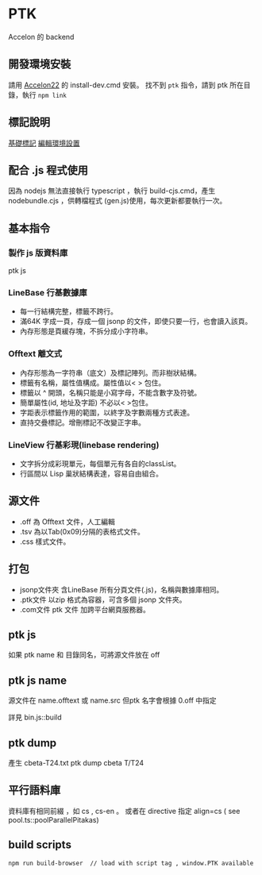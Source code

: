 # PTK
Accelon 的 backend

## 開發環境安裝
請用 [Accelon22](https://github.com/accelon/accelon22) 的 install-dev.cmd 安裝。
找不到 `ptk`  指令，請到 ptk 所在目錄，執行 `npm link` 

## 標記說明
[基礎標記](basicofftag.md)  [編輯環境設置](emeditor.md)

## 配合 .js 程式使用
因為 nodejs 無法直接執行 typescript ，執行 build-cjs.cmd，產生 nodebundle.cjs ，供轉檔程式 (gen.js)使用，每次更新都要執行一次。

## 基本指令
### 製作 js 版資料庫
   ptk js

### LineBase 行基數據庫
* 每一行結構完整，標籤不跨行。
* 滿64K 字成一頁，存成一個 jsonp 的文件，即使只要一行，也會讀入該頁。
* 內存形態是頁緩存塊，不拆分成小字符串。

### Offtext 離文式
* 內存形態為一字符串（底文）及標記陣列。而非樹狀結構。
* 標籤有名稱，屬性值構成。屬性值以< > 包住。
* 標籤以 ^ 開頭，名稱只能是小寫字母，不能含數字及符號。
* 簡單屬性(id, 地址及字距) 不必以< >包住。
* 字距表示標籤作用的範圍，以終字及字數兩種方式表達。
* 直持交疊標記。增刪標記不改變正字串。

### LineView 行基彩現(linebase rendering)
* 文字拆分成彩現單元，每個單元有各自的classList。
* 行區間以 Lisp 巢狀結構表達，容易自由組合。

## 源文件
* .off 為 Offtext 文件，人工編輯
* .tsv 為以Tab(0x09)分隔的表格式文件。
* .css 樣式文件。

## 打包
* jsonp文件夾   含LineBase 所有分頁文件(.js)，名稱與數據庫相同。
* .ptk文件      以zip 格式為容器，可含多個 jsonp 文件夾。
* .com文件      ptk 文件 加跨平台網頁服務器。


## ptk js
   如果 ptk name 和 目錄同名，可將源文件放在 off

## ptk js name
   源文件在  name.offtext 或 name.src 
   但ptk 名字會根據 0.off 中指定

   詳見 bin.js::build

## ptk dump 

   產生 cbeta-T24.txt
   ptk dump cbeta T/T24    

## 平行語料庫

資料庫有相同前綴 ，如 cs , cs-en 。
或者在 directive 指定 align=cs  ( see pool.ts::poolParallelPitakas)

## build scripts

    npm run build-browser  // load with script tag , window.PTK available
